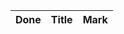 | Done | Title                                                       | Mark |
|:----:|-------------------------------------------------------------|------|